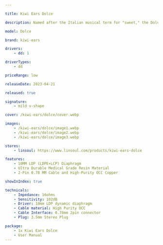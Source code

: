 ```yaml
---

title: Kiwi Ears Dolce

description: Named after the Italian musical term for "sweet," the Dolce lives up to its name with a delightful and balanced sound profile. Its subbass extends well, delivering powerful bass kicks and full bass guitar notes in the lows. The mids have been carefully tuned to carry a slight warmth, enhancing the musicality and overall listening experience. The treble, perfectly aligned with the human ear's resonance at 3kHz, gradually decays with upper treble progression, resulting in a natural timbre in the highs. One standout feature is the LDP diaphragm, enabling one of the most natural presentations of upper treble reproduction among dynamic drivers. The treble is fully present without any harshness or shrillness.

model: Dolce

brand: kiwi-ears 

drivers: 
    - dd: 1

driverTypes:
    - dd

priceRange: low

releaseDate: 2023-04-21

released: true

signature:
    - mild v-shape

cover: /kiwi-ears/dolce/cover.webp

images: 
    - /kiwi-ears/dolce/image1.webp
    - /kiwi-ears/dolce/image2.webp
    - /kiwi-ears/dolce/image3.webp

stores:
    - linsoul: https://www.linsoul.com/products/kiwi-ears-dolce

features:
    - 10MM LDP (LDPE+LCP) Diaphragm
    - Ultra Durable Medical Grade Resin Material
    - 2-Pin 0.78 MM Cable and High-Purity OCC Copper

showInIndex: true

technicals:
    - Impedance: 16ohms
    - Sensitivity: 102dB
    - Driver: 10mm LDP dynamic diaphragm
    - Cable material: High Purity OCC
    - Cable Interface: 0.78mm 2pin connector
    - Plug: 3.5mm Stereo Plug

package: 
    - 1x Kiwi Ears Dolce
    - User Manual
---
```

